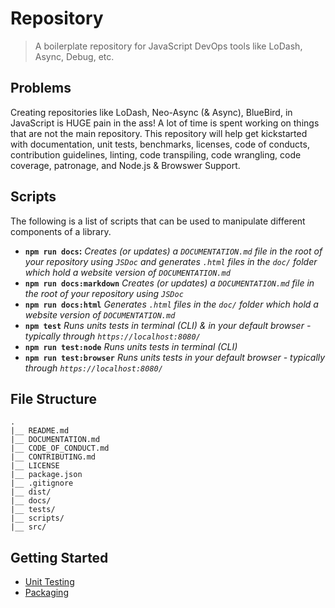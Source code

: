 # Repository
>A boilerplate repository for JavaScript DevOps tools like LoDash, Async, Debug, etc.

## Problems

Creating repositories like LoDash, Neo-Async (& Async), BlueBird, in JavaScript is HUGE pain in the ass! A lot of time is spent working on things that are not the main repository. This repository will help get kickstarted with documentation, unit tests, benchmarks, licenses, code of conducts, contribution guidelines, linting, code transpiling, code wrangling, code coverage, patronage, and Node.js & Browswer Support.

## Scripts

The following is a list of scripts that can be used to manipulate different components of a library.

* **`npm run docs`:** _Creates (or updates) a `DOCUMENTATION.md` file in the root of your repository using `JSDoc` and generates `.html` files in the `doc/` folder which hold a website version of `DOCUMENTATION.md`_
* **`npm run docs:markdown`** _Creates (or updates) a `DOCUMENTATION.md` file in the root of your repository using `JSDoc`_
* **`npm run docs:html`** _Generates `.html` files in the `doc/` folder which hold a website version of `DOCUMENTATION.md`_
* **`npm test`** _Runs units tests in terminal (CLI) & in your default browser - typically through `https://localhost:8080/`_
* **`npm run test:node`** _Runs units tests in terminal (CLI)_
* **`npm run test:browser`** _Runs units tests in your default browser - typically through `https://localhost:8080/`_

## File Structure

```
.
|__ README.md
|__ DOCUMENTATION.md
|__ CODE_OF_CONDUCT.md
|__ CONTRIBUTING.md
|__ LICENSE
|__ package.json
|__ .gitignore
|__ dist/
|__ docs/
|__ tests/
|__ scripts/
|__ src/
```

## Getting Started

* [Unit Testing](https://github.com/liquidcarrot/repository/wiki/Unit-Testing)
* [Packaging](https://github.com/liquidcarrot/repository/wiki/Unit-Testing)
